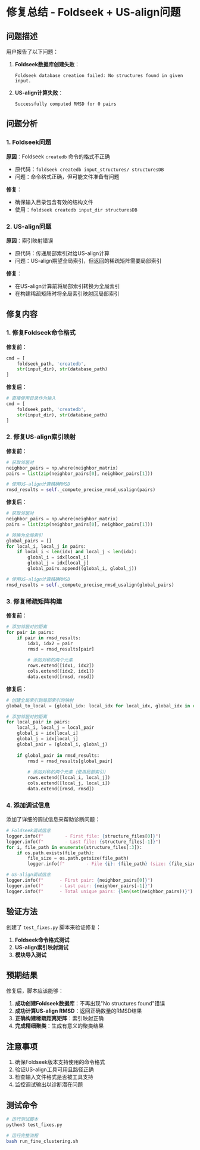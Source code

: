 # 修复总结 - Foldseek + US-align问题

## 问题描述

用户报告了以下问题：

1. **Foldseek数据库创建失败**：
   ```
   Foldseek database creation failed: No structures found in given input.
   ```

2. **US-align计算失败**：
   ```
   Successfully computed RMSD for 0 pairs
   ```

## 问题分析

### 1. Foldseek问题

**原因**：Foldseek `createdb` 命令的格式不正确
- 原代码：`foldseek createdb input_structures/ structuresDB`
- 问题：命令格式正确，但可能文件准备有问题

**修复**：
- 确保输入目录包含有效的结构文件
- 使用：`foldseek createdb input_dir structuresDB`

### 2. US-align问题

**原因**：索引映射错误
- 原代码：传递局部索引对给US-align计算
- 问题：US-align期望全局索引，但返回的稀疏矩阵需要局部索引

**修复**：
- 在US-align计算前将局部索引转换为全局索引
- 在构建稀疏矩阵时将全局索引映射回局部索引

## 修复内容

### 1. 修复Foldseek命令格式

**修复前**：
```python
cmd = [
    foldseek_path, 'createdb',
    str(input_dir), str(database_path)
]
```

**修复后**：
```python
# 直接使用目录作为输入
cmd = [
    foldseek_path, 'createdb',
    str(input_dir), str(database_path)
]
```

### 2. 修复US-align索引映射

**修复前**：
```python
# 获取邻居对
neighbor_pairs = np.where(neighbor_matrix)
pairs = list(zip(neighbor_pairs[0], neighbor_pairs[1]))

# 使用US-align计算精确RMSD
rmsd_results = self._compute_precise_rmsd_usalign(pairs)
```

**修复后**：
```python
# 获取邻居对
neighbor_pairs = np.where(neighbor_matrix)
pairs = list(zip(neighbor_pairs[0], neighbor_pairs[1]))

# 转换为全局索引
global_pairs = []
for local_i, local_j in pairs:
    if local_i < len(idx) and local_j < len(idx):
        global_i = idx[local_i]
        global_j = idx[local_j]
        global_pairs.append((global_i, global_j))

# 使用US-align计算精确RMSD
rmsd_results = self._compute_precise_rmsd_usalign(global_pairs)
```

### 3. 修复稀疏矩阵构建

**修复前**：
```python
# 添加邻居对的距离
for pair in pairs:
    if pair in rmsd_results:
        idx1, idx2 = pair
        rmsd = rmsd_results[pair]
        
        # 添加对称的两个元素
        rows.extend([idx1, idx2])
        cols.extend([idx2, idx1])
        data.extend([rmsd, rmsd])
```

**修复后**：
```python
# 创建全局索引到局部索引的映射
global_to_local = {global_idx: local_idx for local_idx, global_idx in enumerate(idx)}

# 添加邻居对的距离
for local_pair in pairs:
    local_i, local_j = local_pair
    global_i = idx[local_i]
    global_j = idx[local_j]
    global_pair = (global_i, global_j)
    
    if global_pair in rmsd_results:
        rmsd = rmsd_results[global_pair]
        
        # 添加对称的两个元素（使用局部索引）
        rows.extend([local_i, local_j])
        cols.extend([local_j, local_i])
        data.extend([rmsd, rmsd])
```

### 4. 添加调试信息

添加了详细的调试信息来帮助诊断问题：

```python
# Foldseek调试信息
logger.info(f"        - First file: {structure_files[0]}")
logger.info(f"        - Last file: {structure_files[-1]}")
for i, file_path in enumerate(structure_files[:3]):
    if os.path.exists(file_path):
        file_size = os.path.getsize(file_path)
        logger.info(f"        - File {i}: {file_path} (size: {file_size} bytes)")

# US-align调试信息
logger.info(f"      - First pair: {neighbor_pairs[0]}")
logger.info(f"      - Last pair: {neighbor_pairs[-1]}")
logger.info(f"      - Total unique pairs: {len(set(neighbor_pairs))}")
```

## 验证方法

创建了 `test_fixes.py` 脚本来验证修复：

1. **Foldseek命令格式测试**
2. **US-align索引映射测试**
3. **模块导入测试**

## 预期结果

修复后，脚本应该能够：

1. **成功创建Foldseek数据库**：不再出现"No structures found"错误
2. **成功计算US-align RMSD**：返回正确数量的RMSD结果
3. **正确构建稀疏距离矩阵**：索引映射正确
4. **完成精细聚类**：生成有意义的聚类结果

## 注意事项

1. 确保Foldseek版本支持使用的命令格式
2. 验证US-align工具可用且路径正确
3. 检查输入文件格式是否被工具支持
4. 监控调试输出以诊断潜在问题

## 测试命令

```bash
# 运行测试脚本
python3 test_fixes.py

# 运行完整流程
bash run_fine_clustering.sh
```
